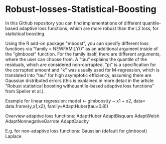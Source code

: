 # Robust-losses-Statistical-Boosting

In this Github repository you can find implementations of different quantile-based adaptive loss functions, which are more robust than the L2 loss, for statistical boosting.

Using the R add-on package "mboost", you can specify different loss functions via "family = NEWFAMILY()" as an additional argument inside of the "glmboost" function. For the family itself, there are different arguments, where the user can choose from. A "tau" explains the quantile of the residuals, which are considered non-corrupted, "pi" is a specification for the corrupted amount and "k" was usually used for M-regression, which is translated into "tau" for high asymptotic efficiency, assuming there are Gaussian distributed errors (this is explained in more detail in the article "Robust statistical boosting withquantile-based adaptive loss functions" from Speller et al.).

Example for linear regression:
model <- glmboost(y ~ x1 + x2, data= data.frame(y,x1,x2), family=AdaptHuber(tau=0.8))

Overview adaptive loss functions:
AdaptHuber
AdaptBisquare
AdaptWelsh
AdaptNonnegativeGarrote
AdaptCauchy

E.g. for non-adaptive loss functions:
Gaussian   (default for glmboost)
Laplace

